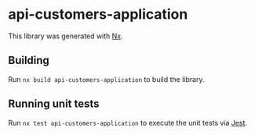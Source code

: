 # api-customers-application

This library was generated with [Nx](https://nx.dev).

## Building

Run `nx build api-customers-application` to build the library.

## Running unit tests

Run `nx test api-customers-application` to execute the unit tests via [Jest](https://jestjs.io).
